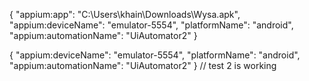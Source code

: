 {
  "appium:app": "C:\\Users\\khain\\Downloads\\Wysa.apk",
  "appium:deviceName": "emulator-5554",
  "platformName": "android",
  "appium:automationName": "UiAutomator2"
}

{
  "appium:deviceName": "emulator-5554",
  "platformName": "android",
  "appium:automationName": "UiAutomator2"
}
// test 2 is working
